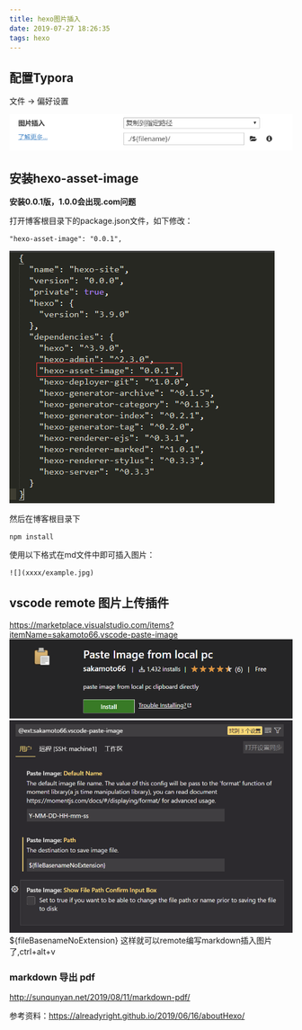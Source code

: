 ```yaml
---
title: hexo图片插入
date: 2019-07-27 18:26:35
tags: hexo
---
```


## 配置Typora

文件 $\longrightarrow$ 偏好设置

![](hexo图片插入/1564223287104.png)

<!--more-->

## 安装hexo-asset-image

**安装0.0.1版，1.0.0会出现.com问题**

打开博客根目录下的package.json文件，如下修改：

```
"hexo-asset-image": "0.0.1",
```

![1564223585893](hexo图片插入/1564223585893.png)

然后在博客根目录下

```
npm install
```

使用以下格式在md文件中即可插入图片：

```
![](xxxx/example.jpg) 
```
## vscode remote 图片上传插件
https://marketplace.visualstudio.com/items?itemName=sakamoto66.vscode-paste-image
![](hexo图片插入/2022-06-02-13-54-52.png)
![](hexo图片插入/2022-06-02-13-47-09.png)
${fileBasenameNoExtension}
这样就可以remote编写markdown插入图片了,ctrl+alt+v

### markdown 导出 pdf
http://sunqunyan.net/2019/08/11/markdown-pdf/

参考资料：https://alreadyright.github.io/2019/06/16/aboutHexo/

